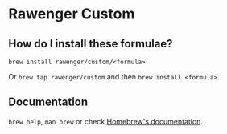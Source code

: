 # Rawenger Custom

## How do I install these formulae?

`brew install rawenger/custom/<formula>`

Or `brew tap rawenger/custom` and then `brew install <formula>`.

## Documentation

`brew help`, `man brew` or check [Homebrew's documentation](https://docs.brew.sh).
